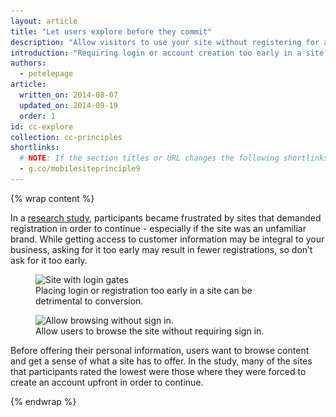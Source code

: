 ```yaml
---
layout: article
title: "Let users explore before they commit"
description: "Allow visitors to use your site without registering for an account."
introduction: "Requiring login or account creation too early in a site experience can be detrimental to conversion."
authors:
  - petelepage
article:
  written_on: 2014-08-07
  updated_on: 2014-09-19
  order: 1
id: cc-explore
collection: cc-principles
shortlinks: 
  # NOTE: If the section titles or URL changes the following shortlinks must be updated
  - g.co/mobilesiteprinciple9
---
```


{% wrap content %}

In a [research study](/web/fundamentals/principles/), 
participants became frustrated by sites that demanded registration in order 
to continue - especially if the site was an unfamiliar brand.  While getting 
access to customer information may be integral to your business, asking for 
it too early may result in fewer registrations, so don’t ask for it too early.

<div class="clear g-wide--pull-1">
  <div class="g--half">
    <figure class="fluid">
      <img src="imgs/cc-gates-bad.png" srcset="imgs/cc-gates-bad.png 1x, imgs/cc-gates-bad-2x.png 2x" alt="Site with login gates">
      <figcaption>Placing login or registration too early in a site can be detrimental to conversion.</figcaption>
    </figure>
  </div>
  <div class="g--half g--last">
    <figure class="fluid">
      <img src="imgs/cc-gates-good.png" srcset="imgs/cc-gates-good.png 1x, imgs/cc-gates-good-2x.png 2x" alt="Allow browsing without sign in.">
      <figcaption>Allow users to browse the site without requiring sign in.</figcaption>
      </figure>
  </div>
</div>

Before offering their personal information, users want to browse content and get 
a sense of what a site has to offer.  In the study, many of the sites that 
participants rated the lowest were those where they were forced to create an 
account upfront in order to continue.

{% endwrap %}
